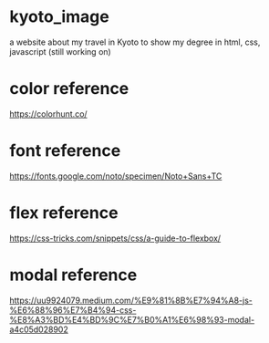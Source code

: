 # kyoto_image
a website about my travel in Kyoto to show my degree in html, css, javascript (still working on)

# color reference
https://colorhunt.co/

# font reference
https://fonts.google.com/noto/specimen/Noto+Sans+TC

# flex reference
https://css-tricks.com/snippets/css/a-guide-to-flexbox/

# modal reference
https://uu9924079.medium.com/%E9%81%8B%E7%94%A8-js-%E6%88%96%E7%B4%94-css-%E8%A3%BD%E4%BD%9C%E7%B0%A1%E6%98%93-modal-a4c05d028902